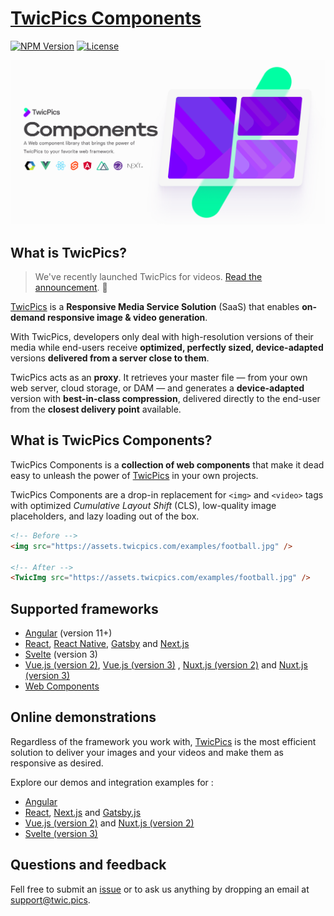 


# [TwicPics Components](https://www.npmjs.com/package/@twicpics/components)

[![NPM Version][npm-image]][npm-url]
[![License][license-image]][license-url]

![TwicPics Components](https://raw.githubusercontent.com/twicpics/components/0.14.1/documentation/resources/components-cover.png)



## What is TwicPics? 

> We've recently launched TwicPics for videos. [Read the announcement](https://www.twicpics.com/blog/announcing-twicpics-for-videos/?utm_source=github&utm_medium=organic&utm_campaign=components). 🚀

[TwicPics](https://www.twicpics.com/?utm_source=github&utm_medium=organic&utm_campaign=components) is a **Responsive Media Service Solution** (SaaS) that enables **on-demand responsive image & video generation**.

With TwicPics, developers only deal with high-resolution versions of their media while end-users receive **optimized, perfectly sized, device-adapted** versions **delivered from a server close to them**.

TwicPics acts as an **proxy**. It retrieves your master file — from your own web server, cloud storage, or DAM — and generates a **device-adapted** version with **best-in-class compression**, delivered directly to the end-user from the **closest delivery point** available.

<div id='what-is-twicpics-components'/>

## What is TwicPics Components?

TwicPics Components is a __collection of web components__ that make it dead easy to unleash the power of [TwicPics](https://www.twicpics.com/?utm_source=github&utm_medium=organic&utm_campaign=components) in your own projects.

TwicPics Components are a drop-in replacement for `<img>` and `<video>` tags with optimized _Cumulative Layout Shift_ (CLS), low-quality image placeholders, and lazy loading out of the box.

```html
<!-- Before -->
<img src="https://assets.twicpics.com/examples/football.jpg" />

<!-- After -->
<TwicImg src="https://assets.twicpics.com/examples/football.jpg" />
```


## Supported frameworks

- [Angular](https://github.com/TwicPics/components/blob/0.14.1/documentation/angular.md) (version 11+)
- [React](https://github.com/TwicPics/components/blob/0.14.1/documentation/react.md), [React Native](https://github.com/TwicPics/components/blob/0.14.1/documentation/react-native.md), [Gatsby](https://github.com/TwicPics/components/blob/0.14.1/documentation/gatsby.md) and [Next.js](https://github.com/TwicPics/components/blob/0.14.1/documentation/next.md)
- [Svelte](https://github.com/TwicPics/components/blob/0.14.1/documentation/svelte3.md) (version 3)
- [Vue.js (version 2)](https://github.com/TwicPics/components/blob/0.14.1/documentation/vue2.md), [Vue.js (version 3)](https://github.com/TwicPics/components/blob/0.14.1/documentation/vue3.md) , [Nuxt.js (version 2)](https://github.com/TwicPics/components/blob/0.14.1/documentation/nuxt2.md) and [Nuxt.js (version 3)](https://github.com/TwicPics/components/blob/0.14.1/documentation/nuxt3.md)
- [Web Components](https://github.com/TwicPics/components/blob/0.14.1/documentation/webComponents.md)

## Online demonstrations

Regardless of the framework you work with, [TwicPics](https://www.twicpics.com/?utm_source=github&utm_medium=organic&utm_campaign=components) is the most efficient solution to deliver your images and your videos and make them as responsive as desired.

Explore our demos and integration examples for : 
- [Angular](https://twicpics-angular-demo.netlify.app/?utm_source=github&utm_campaign=components&utm_medium=organic)
- [React](https://twicpics-react-demo.netlify.app/?utm_source=github&utm_campaign=components&utm_medium=organic), [Next.js](https://twicpics-next-demo.netlify.app/?utm_source=github&utm_campaign=components&utm_medium=organic) and [Gatsby.js](https://twicpics-gatsby-demo.netlify.app/?utm_source=github&utm_campaign=components&utm_medium=organic)
- [Vue.js (version 2)](https://twicpics-vue-demo.netlify.app/?utm_source=github&utm_campaign=components&utm_medium=organic) and [Nuxt.js (version 2)](https://twicpics-nuxt-demo.netlify.app/?utm_source=github&utm_campaign=components&utm_medium=organic)
- [Svelte (version 3)](https://twicpics-svelte-demo.netlify.app/?utm_source=github&utm_campaign=components&utm_medium=organic)

<div id='getting-help'/>

## Questions and feedback

Fell free to submit an [issue](https://github.com/TwicPics/components/issues) or to ask us anything by dropping an email at [support@twic.pics](mailto:support@twic.pics).


[license-image]: https://img.shields.io/npm/l/@twicpics/components.svg?style=flat-square
[license-url]: https://raw.githubusercontent.com/twicpics/components/master/LICENSE
[npm-image]: https://img.shields.io/badge/npm-v0.14.1-orange.svg?style=flat-square
[npm-url]: https://npmjs.org/package/@twicpics/components/v/0.14.1